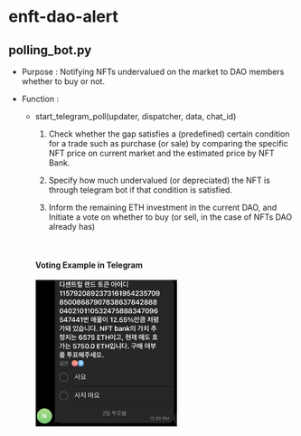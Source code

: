 # enft-dao-alert
## polling_bot.py
+ Purpose : Notifying NFTs undervalued on the market to DAO members whether to buy or not.
+ Function :

  +  start_telegram_poll(updater, dispatcher, data, chat_id)
  
      1. Check whether the gap satisfies a (predefined) certain condition for a trade such as purchase (or sale) by comparing the specific NFT price on current market and the estimated price by NFT Bank.
      2. Specify how much undervalued (or depreciated) the NFT is through telegram bot if that condition is satisfied.
    
      3. Inform the remaining ETH investment in the current DAO, and Initiate a vote on whether to buy (or sell, in the case of NFTs DAO already has)
    
    
       <br>
       <h4>Voting Example in Telegram</h4>
       <img src="https://github.com/vandlaw7/enft-dao-alert/blob/master/for-readme/capture_polling_bot.jpg" width="250">
  
